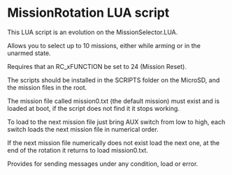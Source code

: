 # MissionRotation LUA script

This LUA script is an evolution on the MissionSelector.LUA.

Allows you to select up to 10 missions, either while arming or in the unarmed state.

Requires that an RC_xFUNCTION be set to 24 (Mission Reset).

The scripts should be installed in the SCRIPTS folder on the MicroSD, and the mission files in the root.

The mission file called mission0.txt (the default mission) must exist and is loaded at boot, if the script does not find it it stops working.

To load to the next mission file just bring AUX switch from low to high, each switch loads the next mission file in numerical order.

If the next mission file numerically does not exist load the next one, at the end of the rotation it returns to load mission0.txt.

Provides for sending messages under any condition, load or error.